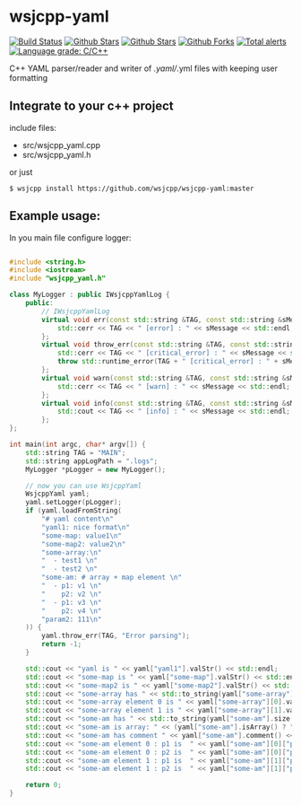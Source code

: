 # wsjcpp-yaml

[![Build Status](https://api.travis-ci.com/wsjcpp/wsjcpp-yaml.svg?branch=master)](https://travis-ci.com/wsjcpp/wsjcpp-yaml) [![Github Stars](https://img.shields.io/github/stars/wsjcpp/wsjcpp-yaml.svg?label=github%20%E2%98%85)](https://github.com/wsjcpp/wsjcpp-yaml) [![Github Stars](https://img.shields.io/github/contributors/wsjcpp/wsjcpp-yaml.svg)](https://github.com/wsjcpp/wsjcpp-yaml) [![Github Forks](https://img.shields.io/github/forks/wsjcpp/wsjcpp-yaml.svg?label=github%20forks)](https://github.com/wsjcpp/wsjcpp-yaml/network/members) [![Total alerts](https://img.shields.io/lgtm/alerts/g/wsjcpp/wsjcpp-yaml.svg?logo=lgtm&logoWidth=18)](https://lgtm.com/projects/g/wsjcpp/wsjcpp-yaml/alerts/) [![Language grade: C/C++](https://img.shields.io/lgtm/grade/cpp/g/wsjcpp/wsjcpp-yaml.svg?logo=lgtm&logoWidth=18)](https://lgtm.com/projects/g/wsjcpp/wsjcpp-yaml/context:cpp)

C++ YAML parser/reader and writer of *.yaml/*.yml files with keeping user formatting 

## Integrate to your c++ project

include files:

- src/wsjcpp_yaml.cpp
- src/wsjcpp_yaml.h

or just

```
$ wsjcpp install https://github.com/wsjcpp/wsjcpp-yaml:master
```

## Example usage:

In you main file configure logger:

```cpp

#include <string.h>
#include <iostream>
#include "wsjcpp_yaml.h"

class MyLogger : public IWsjcppYamlLog {
    public:
        // IWsjcppYamlLog
        virtual void err(const std::string &TAG, const std::string &sMessage) override {
            std::cerr << TAG << " [error] : " << sMessage << std::endl;
        };
        virtual void throw_err(const std::string &TAG, const std::string &sMessage) override {
            std::cerr << TAG << " [critical_error] : " << sMessage << std::endl;
            throw std::runtime_error(TAG + " [critical_error] : " + sMessage);
        };
        virtual void warn(const std::string &TAG, const std::string &sMessage) override {
            std::cerr << TAG << " [warn] : " << sMessage << std::endl;
        };
        virtual void info(const std::string &TAG, const std::string &sMessage) override {
            std::cout << TAG << " [info] : " << sMessage << std::endl;
        };
};

int main(int argc, char* argv[]) {
    std::string TAG = "MAIN";
    std::string appLogPath = ".logs";
    MyLogger *pLogger = new MyLogger();

    // now you can use WsjcppYaml
    WsjcppYaml yaml;
    yaml.setLogger(pLogger);
    if (yaml.loadFromString(
        "# yaml content\n"
        "yaml1: nice format\n"
        "some-map: value1\n"
        "some-map2: value2\n"
        "some-array:\n"
        "  - test1 \n"
        "  - test2 \n"
        "some-am: # array + map element \n"
        "  - p1: v1 \n"
        "    p2: v2 \n"
        "  - p1: v3 \n"
        "    p2: v4 \n"
        "param2: 111\n"
    )) {
        yaml.throw_err(TAG, "Error parsing");
        return -1;
    }

    std::cout << "yaml is " << yaml["yaml1"].valStr() << std::endl;
    std::cout << "some-map is " << yaml["some-map"].valStr() << std::endl;
    std::cout << "some-map2 is " << yaml["some-map2"].valStr() << std::endl;
    std::cout << "some-array has " << std::to_string(yaml["some-array"].valStr()) << std::endl;
    std::cout << "some-array element 0 is " << yaml["some-array"][0].valStr() << std::endl;
    std::cout << "some-array element 1 is " << yaml["some-array"][1].valStr() << std::endl;
    std::cout << "some-am has " << std::to_string(yaml["some-am"].size()) << std::endl;
    std::cout << "some-am is array: " << (yaml["some-am"].isArray() ? "yes" : "no") << std::endl;
    std::cout << "some-am has comment " << yaml["some-am"].comment() << std::endl;
    std::cout << "some-am element 0 : p1 is  " << yaml["some-am"][0]["p1"].valStr() << std::endl;
    std::cout << "some-am element 0 : p2 is  " << yaml["some-am"][0]["p2"].valStr() << std::endl;
    std::cout << "some-am element 1 : p1 is  " << yaml["some-am"][1]["p1"].valStr() << std::endl;
    std::cout << "some-am element 1 : p2 is  " << yaml["some-am"][1]["p2"].valStr() << std::endl;

    return 0;
}

```
